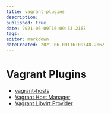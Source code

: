 ```yaml
---
title: vagrant-plugins
description: 
published: true
date: 2021-06-09T16:09:53.216Z
tags: 
editor: markdown
dateCreated: 2021-06-09T16:09:48.206Z
---
```


# Vagrant Plugins

* [vagrant-hosts](../vagrant-plugin-hosts)
* [Vagrant Host Manager](../vagrant-plugin-hostmanager)
* [Vagrant Libvirt Provider](https://github.com/vagrant-libvirt/vagrant-libvirt#installation)